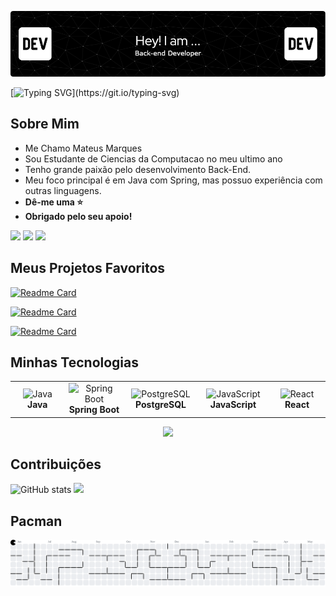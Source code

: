 
![Header](./header.png)

[![Typing SVG](https://readme-typing-svg.herokuapp.com?font=Fira+Code&pause=1000&width=435&lines=Seguran%C3%A7a%2C+desempenho+e+intelig%C3%AAncia.)](https://git.io/typing-svg)


## Sobre Mim

- Me Chamo Mateus Marques
- Sou Estudante de Ciencias da Computacao no meu ultimo ano
- Tenho grande paixão pelo desenvolvimento Back-End.
- Meu foco principal é em Java com Spring, mas possuo experiência com outras linguagens.
-  **Dê-me uma ⭐**
-  **Obrigado pelo seu apoio!**
<div> 
  <a href="https://www.linkedin.com/in/mateusmarquessz/" target="_blank"><img src="https://img.shields.io/badge/-LinkedIn-%230077B5?style=for-the-badge&logo=linkedin&logoColor=white" target="_blank"></a> 
  <a href="https://mateusmarquessz.github.io/Portfolio/" target="_blank"><img src="https://img.shields.io/badge/Portfolio-255E63?style=for-the-badge&logo=About.me&logoColor=white" target="_blank"></a> 
  <a href="https://www.instagram.com/mateusmarquessz/" target="_blank"><img src="https://img.shields.io/badge/-Instagram-%23E4405F?style=for-the-badge&logo=instagram&logoColor=white" target="_blank"></a>
</div>


## Meus Projetos Favoritos
 
<div align="left">

[![Readme Card](https://github-readme-stats.vercel.app/api/pin/?username=MateusMarquessz&repo=Sistema-Web&theme=dark&unique=c0883cef-b7d8-4198-b939-94e143b5c8fa)](https://github.com/mateusmarquessz/Sistema-Web)

[![Readme Card](https://github-readme-stats.vercel.app/api/pin/?username=MateusMarquessz&repo=Gerenciamento-de-Entregas&theme=dark&unique=c066d92f-271d-4b8a-a6cc-758979cf5a1e)](https://github.com/mateusmarquessz/Gerenciamento-de-Entregas)

[![Readme Card](https://github-readme-stats.vercel.app/api/pin/?username=MateusMarquessz&repo=Convolutional-neural-network&theme=dark&unique=4c9459df-2993-48f8-b094-e250465f9f04)](https://github.com/mateusmarquessz/Convolutional-neural-network)

</div>

## Minhas Tecnologias

<div align="center">
  <table>
    <tr>
      <td align="center" width="150px">
        <img src="https://img.icons8.com/plasticine/150/java-coffee-cup-logo.png" width="80px" height="80px" alt="Java">
        <br>
        <strong>Java</strong>
      </td>
      <td align="center" width="150px">
        <img src="https://img.icons8.com/officel/150/spring-logo.png" width="80px" height="80px" alt="Spring Boot">
        <br>
        <strong>Spring Boot</strong>
      </td>
      <td align="center" width="150px">
        <img src="https://img.icons8.com/plasticine/150/postgreesql.png" width="80px" height="80px" alt="PostgreSQL">
        <br>
        <strong>PostgreSQL</strong>
      </td>
      <td align="center" width="150px">
        <img src="https://img.icons8.com/?size=150&id=52wKEsyyo49O&format=png&color=000000" width="80px" height="80px" alt="JavaScript">
        <br>
        <strong>JavaScript</strong>
      </td>
      <td align="center" width="150px">
        <img src="https://img.icons8.com/officel/150/react.png" width="80px" height="80px" alt="React">
        <br>
        <strong>React</strong>
      </td>
    </tr>
  </table>
</div>


<div align="center">
  <img src="https://profile-counter.glitch.me/mateusmarquessz/count.svg?"  />
</div>


## Contribuições
  ![GitHub stats](https://github-readme-stats.vercel.app/api?username=mateusmarquessz&show_icons=true&theme=dark)
  <img height="180cm" src="https://github-readme-stats.vercel.app/api/top-langs/?username=mateusmarquessz&layout=compact&show_icons=true&theme=dark">

## Pacman
  <picture>
  <source media="(prefers-color-scheme: dark)" srcset="https://raw.githubusercontent.com/mateusmarquessz/mateusmarquessz/output/pacman-contribution-graph-dark.svg">
  <source media="(prefers-color-scheme: light)" srcset="https://raw.githubusercontent.com/mateusmarquessz/mateusmarquessz/output/pacman-contribution-graph.svg">
  <img alt="pacman contribution graph" src="https://raw.githubusercontent.com/mateusmarquessz/mateusmarquessz/output/pacman-contribution-graph.svg">
</picture>
